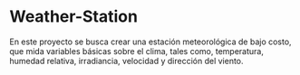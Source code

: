 # Weather-Station
En este proyecto se busca crear una estación meteorológica de bajo costo, que mida variables básicas sobre el clima, tales como, temperatura, humedad relativa, irradiancia,  velocidad y dirección del viento.
